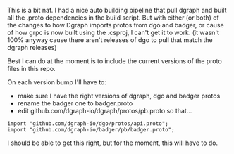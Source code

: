 This is a bit naf.  I had a nice auto building pipeline that pull dgraph and built all the .proto dependencies in the build script.  But with either (or both) of the changes to how Dgraph imports protos from dgo and badger, or cause of how grpc is now built using the .csproj, I can't get it to work. (it wasn't 100% anyway cause there aren't releases of dgo to pull that match the dgraph releases)

Best I can do at the moment is to include the current versions of the proto files in this repo.

On each version bump I'll have to:

- make sure I have the right versions of dgraph, dgo and badger protos
- rename the badger one to badger.proto
- edit github.com/dgraph-io/dgraph/protos/pb.proto so that...

```
import "github.com/dgraph-io/dgo/protos/api.proto";
import "github.com/dgraph-io/badger/pb/badger.proto";
```

I should be able to get this right, but for the moment, this will have to do.  